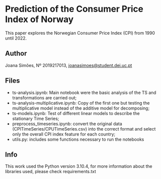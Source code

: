 # Prediction of the Consumer Price Index of Norway

This paper explores the Norwegian Consumer Price Index (CPI) from 1990 until 2022.

## Author

Joana Simões, Nº 2019217013, <joanasimoes@student.dei.uc.pt>

## Files

- ts-analysis.ipynb: Main notebook were the basic analysis of the TS and transformations are carried out;
- ts-analysis-multiplicative.ipynb:  Copy of the first one but testing the multiplicative model instead of the additive model for decomposing;
- ts-models.ipynb: Test of different linear models to describe the stationary Time Series;
- preprocess_timeseries.ipynb: convert the original data (CPITimeSeries/CPUTimeSeries.csv) into the correct format and select only the overall CPI index feature for each country;
- utils.py: includes some functions necessary to run the notebooks

## Info

This work used the Python version 3.10.4, for more information about the libraries used, please check requirements.txt